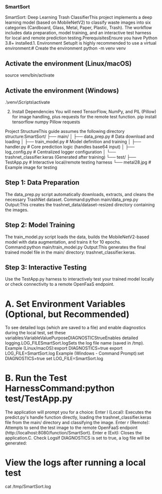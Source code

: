 ### SmartSort
SmartSort: Deep Learning Trash ClassifierThis project implements a deep learning model (based on MobileNetV2) to classify waste images into six categories (Cardboard, Glass, Metal, Paper, Plastic, Trash). The workflow includes data preparation, model training, and an interactive test harness for local and remote prediction testing.PrerequisitesEnsure you have Python 3.8+ installed.1. Environment SetupIt is highly recommended to use a virtual environment:# Create the environment
python -m venv venv

## Activate the environment (Linux/macOS)
source venv/bin/activate

## Activate the environment (Windows)
.\venv\Scripts\activate

2. Install Dependencies
You will need TensorFlow, NumPy, and PIL (Pillow) for image handling, plus requests for the remote test function.
pip install tensorflow numpy Pillow requests

Project StructureThis guide assumes the following directory structure:SmartSort/
├── main/
│   ├── data_prep.py        # Data download and loading
│   ├── train_model.py      # Model definition and training
│   ├── handler.py          # Core prediction logic (handles base64 input)
│   ├── log_config.py       # Centralized logger configuration
│   └── trashnet_classifier.keras (Generated after training)
└── test/
    ├── TestApp.py          # Interactive local/remote testing harness
    └── metal28.jpg         # Example image for testing

## Step 1: Data Preparation
The data_prep.py script automatically downloads, extracts, and cleans the necessary TrashNet dataset.
Command:python main/data_prep.py
Output:This creates the trashnet_data/dataset-resized directory containing the images.

## Step 2: Model Training
The train_model.py script loads the data, builds the MobileNetV2-based model with data augmentation, and trains it for 10 epochs.
Command:python main/train_model.py
Output:This generates the final trained model file in the main/ directory: trashnet_classifier.keras.
## Step 3: Interactive Testing 
Use the TestApp.py harness to interactively test your trained model locally or check connectivity to a remote OpenFaaS endpoint.

# A. Set Environment Variables (Optional, but Recommended)
To see detailed logs (which are saved to a file) and enable diagnostics during the local test, set these variables:VariableValuePurposeDIAGNOSTICStrueEnables detailed logging.LOG_FILESmartSort.logSets the log file name (saved in /tmp).
Example (Linux/macOS):export DIAGNOSTICS=true 
export LOG_FILE=SmartSort.log
Example (Windows - Command Prompt):set DIAGNOSTICS=true
set LOG_FILE=SmartSort.log

# B. Run the Test HarnessCommand:python test/TestApp.py
The application will prompt you for a choice:
Enter l (Local): Executes the predict.py's handle function directly, loading the trashnet_classifier.keras file from the main/ directory and classifying the image.
Enter r (Remote): Attempts to send the test image to the remote OpenFaaS endpoint (http://localhost:8080/function/SmartSort).
Enter e (Exit): Closes the application.C. Check LogsIf DIAGNOSTICS is set to true, a log file will be generated:

# View the logs after running a local test
cat /tmp/SmartSort.log

